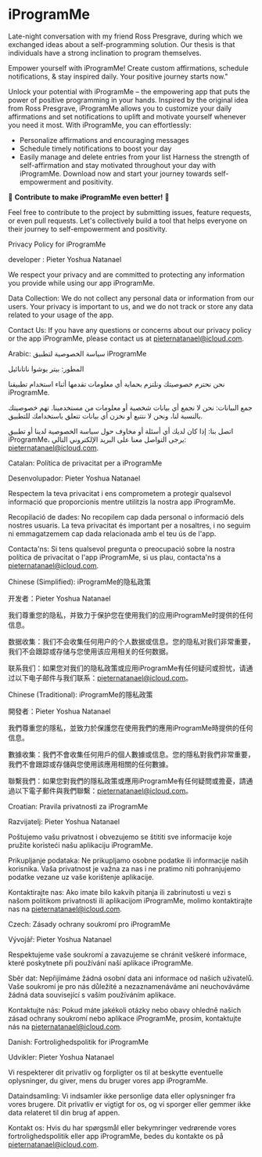 # iProgramMe
 Late-night conversation with my friend Ross Presgrave, during which we exchanged ideas about a self-programming solution. Our thesis is that individuals have a strong inclination to program themselves.

Empower yourself with iProgramMe! Create custom affirmations, schedule notifications, & stay inspired daily. Your positive journey starts now."

Unlock your potential with iProgramMe – the empowering app that puts the power of positive programming in your hands. Inspired by the original idea from Ross Presgrave, iProgramMe allows you to customize your daily affirmations and set notifications to uplift and motivate yourself whenever you need it most.
With iProgramMe, you can effortlessly:
* Personalize affirmations and encouraging messages
* Schedule timely notifications to boost your day
* Easily manage and delete entries from your list
Harness the strength of self-affirmation and stay motivated throughout your day with iProgramMe. Download now and start your journey towards self-empowerment and positivity.

🚀 **Contribute to make iProgramMe even better!** 🚀

Feel free to contribute to the project by submitting issues, feature requests, or even pull requests. Let's collectively build a tool that helps everyone on their journey to self-empowerment and positivity.

Privacy Policy for iProgramMe

developer : Pieter Yoshua Natanael

We respect your privacy and are committed to protecting any information you provide while using our app iProgramMe.

Data Collection: We do not collect any personal data or information from our users. Your privacy is important to us, and we do not track or store any data related to your usage of the app.

Contact Us: If you have any questions or concerns about our privacy policy or the app iProgramMe, please contact us at pieternatanael@icloud.com.

Arabic:
سياسة الخصوصية لتطبيق iProgramMe

المطور: بيتر يوشوا ناتانائيل

نحن نحترم خصوصيتك ونلتزم بحماية أي معلومات تقدمها أثناء استخدام تطبيقنا iProgramMe.

جمع البيانات: نحن لا نجمع أي بيانات شخصية أو معلومات من مستخدمينا. تهم خصوصيتك بالنسبة لنا، ونحن لا نتتبع أو نخزن أي بيانات تتعلق باستخدامك للتطبيق.

اتصل بنا: إذا كان لديك أي أسئلة أو مخاوف حول سياسة الخصوصية لدينا أو تطبيق iProgramMe، يرجى التواصل معنا على البريد الإلكتروني التالي: pieternatanael@icloud.com.

Catalan:
Política de privacitat per a iProgramMe

Desenvolupador: Pieter Yoshua Natanael

Respectem la teva privacitat i ens comprometem a protegir qualsevol informació que proporcionis mentre utilitzis la nostra app iProgramMe.

Recopilació de dades: No recopilem cap dada personal o informació dels nostres usuaris. La teva privacitat és important per a nosaltres, i no seguim ni emmagatzemem cap dada relacionada amb el teu ús de l'app.

Contacta'ns: Si tens qualsevol pregunta o preocupació sobre la nostra política de privacitat o l'app iProgramMe, si us plau, contacta'ns a pieternatanael@icloud.com.

Chinese (Simplified):
iProgramMe的隐私政策

开发者：Pieter Yoshua Natanael

我们尊重您的隐私，并致力于保护您在使用我们的应用iProgramMe时提供的任何信息。

数据收集：我们不会收集任何用户的个人数据或信息。您的隐私对我们非常重要，我们不会跟踪或存储与您使用该应用相关的任何数据。

联系我们：如果您对我们的隐私政策或应用iProgramMe有任何疑问或担忧，请通过以下电子邮件与我们联系：pieternatanael@icloud.com。

Chinese (Traditional):
iProgramMe的隱私政策

開發者：Pieter Yoshua Natanael

我們尊重您的隱私，並致力於保護您在使用我們的應用iProgramMe時提供的任何信息。

數據收集：我們不會收集任何用戶的個人數據或信息。您的隱私對我們非常重要，我們不會跟踪或存儲與您使用該應用相關的任何數據。

聯繫我們：如果您對我們的隱私政策或應用iProgramMe有任何疑問或擔憂，請通過以下電子郵件與我們聯繫：pieternatanael@icloud.com。

Croatian:
Pravila privatnosti za iProgramMe

Razvijatelj: Pieter Yoshua Natanael

Poštujemo vašu privatnost i obvezujemo se štititi sve informacije koje pružite koristeći našu aplikaciju iProgramMe.

Prikupljanje podataka: Ne prikupljamo osobne podatke ili informacije naših korisnika. Vaša privatnost je važna za nas i ne pratimo niti pohranjujemo podatke vezane uz vaše korištenje aplikacije.

Kontaktirajte nas: Ako imate bilo kakvih pitanja ili zabrinutosti u vezi s našom politikom privatnosti ili aplikacijom iProgramMe, molimo kontaktirajte nas na pieternatanael@icloud.com.

Czech:
Zásady ochrany soukromí pro iProgramMe

Vývojář: Pieter Yoshua Natanael

Respektujeme vaše soukromí a zavazujeme se chránit veškeré informace, které poskytnete při používání naší aplikace iProgramMe.

Sběr dat: Nepřijímáme žádná osobní data ani informace od našich uživatelů. Vaše soukromí je pro nás důležité a nezaznamenáváme ani neuchováváme žádná data související s vaším používáním aplikace.

Kontaktujte nás: Pokud máte jakékoli otázky nebo obavy ohledně našich zásad ochrany soukromí nebo aplikace iProgramMe, prosím, kontaktujte nás na pieternatanael@icloud.com.

Danish:
Fortrolighedspolitik for iProgramMe

Udvikler: Pieter Yoshua Natanael

Vi respekterer dit privatliv og forpligter os til at beskytte eventuelle oplysninger, du giver, mens du bruger vores app iProgramMe.

Dataindsamling: Vi indsamler ikke personlige data eller oplysninger fra vores brugere. Dit privatliv er vigtigt for os, og vi sporger eller gemmer ikke data relateret til din brug af appen.

Kontakt os: Hvis du har spørgsmål eller bekymringer vedrørende vores fortrolighedspolitik eller app iProgramMe, bedes du kontakte os på pieternatanael@icloud.com.


